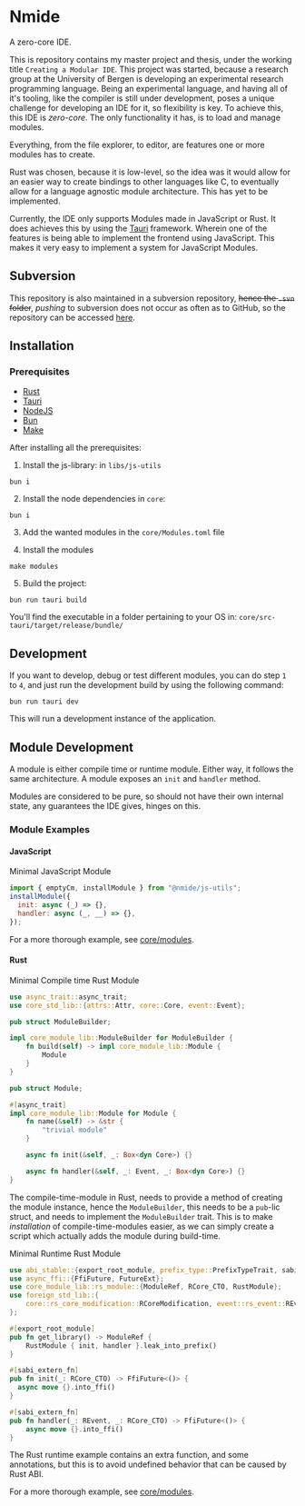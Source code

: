 # Nmide

A zero-core IDE.

This is repository contains my master project and thesis, under the working
title `Creating a Modular IDE`. This project was started, because a research
group at the University of Bergen is developing an experimental research
programming language. Being an experimental language, and having all of it's
tooling, like the compiler is still under development, poses a unique challenge
for developing an IDE for it, so flexibility is key. To achieve this, this IDE
is _zero-core_. The only functionality it has, is to load and manage modules.

Everything, from the file explorer, to editor, are features one or more modules
has to create.

Rust was chosen, because it is low-level, so the idea was it would allow for an
easier way to create bindings to other languages like C, to eventually allow for
a language agnostic module architecture. This has yet to be implemented.

Currently, the IDE only supports Modules made in JavaScript or Rust. It does
achieves this by using the [Tauri](https://tauri.app/) framework. Wherein one of
the features is being able to implement the frontend using JavaScript. This
makes it very easy to implement a system for JavaScript Modules.

## Subversion

This repository is also maintained in a subversion repository, ~~hence the
`.svn` folder~~, _pushing_ to subversion does not occur as often as to GitHub,
so the repository can be accessed [here](https://github.com/Neelzee/nmide).


## Installation

### Prerequisites

- [Rust](https://www.rust-lang.org/)
- [Tauri](https://tauri.app/start/prerequisites/)
- [NodeJS](https://nodejs.org/en)
- [Bun](https://bun.sh/)
- [Make](https://www.gnu.org/software/make/)

After installing all the prerequisites:

1. Install the js-library: in `libs/js-utils`
  ```shell
  bun i
  ```

2. Install the node dependencies in `core`:
  ```shell
  bun i
  ```

3. Add the wanted modules in the `core/Modules.toml` file

4. Install the modules
  ```shell
  make modules
  ```

5. Build the project:
```shell
bun run tauri build
```

You'll find the executable in a folder pertaining to your OS in:
`core/src-tauri/target/release/bundle/`

## Development

If you want to develop, debug or test different modules, you can do step `1` to
`4`, and just run the development build by using the following command:

```shell
bun run tauri dev
```

This will run a development instance of the application.

## Module Development

A module is either compile time or runtime module. Either way, it
follows the same architecture. A module exposes an `init` and `handler` method.

Modules are considered to be pure, so should not have their own internal state,
any guarantees the IDE gives, hinges on this.


### Module Examples

#### JavaScript

Minimal JavaScript Module
```JavaScript
import { emptyCm, installModule } from "@nmide/js-utils";
installModule({
  init: async (_) => {},
  handler: async (_, __) => {},
});
```

For a more thorough example, see [core/modules](https://github.com/Neelzee/nmide/tree/main/modules).


#### Rust

Minimal Compile time Rust Module
```rust
use async_trait::async_trait;
use core_std_lib::{attrs::Attr, core::Core, event::Event};

pub struct ModuleBuilder;

impl core_module_lib::ModuleBuilder for ModuleBuilder {
    fn build(self) -> impl core_module_lib::Module {
        Module
    }
}

pub struct Module;

#[async_trait]
impl core_module_lib::Module for Module {
    fn name(&self) -> &str {
        "trivial module"
    }

    async fn init(&self, _: Box<dyn Core>) {}

    async fn handler(&self, _: Event, _: Box<dyn Core>) {}
}
```

The compile-time-module in Rust, needs to provide a method of creating the
module instance, hence the `ModuleBuilder`, this needs to be a `pub`-lic struct,
and needs to implement the `ModuleBuilder` trait. This is to make _installation_
of compile-time-modules easier, as we can simply create a script which
actually adds the module during build-time.

Minimal Runtime Rust Module
```rust
use abi_stable::{export_root_module, prefix_type::PrefixTypeTrait, sabi_extern_fn};
use async_ffi::{FfiFuture, FutureExt};
use core_module_lib::rs_module::{ModuleRef, RCore_CTO, RustModule};
use foreign_std_lib::{
    core::rs_core_modification::RCoreModification, event::rs_event::REvent, state::rs_state::RValue,
};

#[export_root_module]
pub fn get_library() -> ModuleRef {
    RustModule { init, handler }.leak_into_prefix()
}

#[sabi_extern_fn]
pub fn init(_: RCore_CTO) -> FfiFuture<()> {
  async move {}.into_ffi()
}

#[sabi_extern_fn]
pub fn handler(_: REvent, _: RCore_CTO) -> FfiFuture<()> {
    async move {}.into_ffi()
}
```

The Rust runtime example contains an extra function, and some annotations, but this is
to avoid undefined behavior that can be caused by Rust ABI.

For a more thorough example, see [core/modules](https://github.com/Neelzee/nmide/tree/main/plugins).

